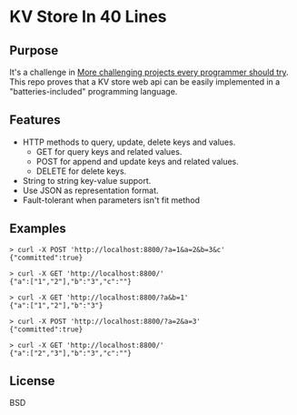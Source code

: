 # KV Store In 40 Lines
## Purpose
It's a challenge in [More challenging projects every programmer should try](https://web.eecs.utk.edu/~azh/blog/morechallengingprojects.html). This repo proves that a KV store web api can be easily implemented in a "batteries-included" programming language.

## Features
- HTTP methods to query, update, delete keys and values.
  - GET for query keys and related values.
  - POST for append and update keys and related values.
  - DELETE for delete keys.
- String to string key-value support.
- Use JSON as representation format.
- Fault-tolerant when parameters isn't fit method

## Examples
```
> curl -X POST 'http://localhost:8800/?a=1&a=2&b=3&c'
{"committed":true}

> curl -X GET 'http://localhost:8800/'
{"a":["1","2"],"b":"3","c":""}

> curl -X GET 'http://localhost:8800/?a&b=1'
{"a":["1","2"],"b":"3"}

> curl -X POST 'http://localhost:8800/?a=2&a=3'
{"committed":true}

> curl -X GET 'http://localhost:8800/'
{"a":["2","3"],"b":"3","c":""}
```

## License
BSD